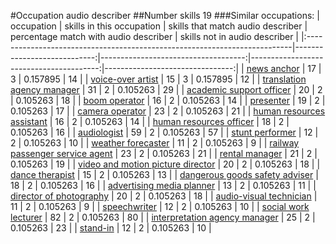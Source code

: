 #Occupation audio describer
##Number skills 19
###Similar occupations:
| occupation                                                                |   skills in this occupation |   skills that match audio describer |   percentage match with audio describer |   skills not in audio describer |
|:--------------------------------------------------------------------------|----------------------------:|------------------------------------:|----------------------------------------:|--------------------------------:|
| [news anchor](news_anchor.md)                                             |                          17 |                                   3 |                                0.157895 |                              14 |
| [voice-over artist](voice-over_artist.md)                                 |                          15 |                                   3 |                                0.157895 |                              12 |
| [translation agency manager](translation_agency_manager.md)               |                          31 |                                   2 |                                0.105263 |                              29 |
| [academic support officer](academic_support_officer.md)                   |                          20 |                                   2 |                                0.105263 |                              18 |
| [boom operator](boom_operator.md)                                         |                          16 |                                   2 |                                0.105263 |                              14 |
| [presenter](presenter.md)                                                 |                          19 |                                   2 |                                0.105263 |                              17 |
| [camera operator](camera_operator.md)                                     |                          23 |                                   2 |                                0.105263 |                              21 |
| [human resources assistant](human_resources_assistant.md)                 |                          16 |                                   2 |                                0.105263 |                              14 |
| [human resources officer](human_resources_officer.md)                     |                          18 |                                   2 |                                0.105263 |                              16 |
| [audiologist](audiologist.md)                                             |                          59 |                                   2 |                                0.105263 |                              57 |
| [stunt performer](stunt_performer.md)                                     |                          12 |                                   2 |                                0.105263 |                              10 |
| [weather forecaster](weather_forecaster.md)                               |                          11 |                                   2 |                                0.105263 |                               9 |
| [railway passenger service agent](railway_passenger_service_agent.md)     |                          23 |                                   2 |                                0.105263 |                              21 |
| [rental manager](rental_manager.md)                                       |                          21 |                                   2 |                                0.105263 |                              19 |
| [video and motion picture director](video_and_motion_picture_director.md) |                          20 |                                   2 |                                0.105263 |                              18 |
| [dance therapist](dance_therapist.md)                                     |                          15 |                                   2 |                                0.105263 |                              13 |
| [dangerous goods safety adviser](dangerous_goods_safety_adviser.md)       |                          18 |                                   2 |                                0.105263 |                              16 |
| [advertising media planner](advertising_media_planner.md)                 |                          13 |                                   2 |                                0.105263 |                              11 |
| [director of photography](director_of_photography.md)                     |                          20 |                                   2 |                                0.105263 |                              18 |
| [audio-visual technician](audio-visual_technician.md)                     |                          11 |                                   2 |                                0.105263 |                               9 |
| [speechwriter](speechwriter.md)                                           |                          12 |                                   2 |                                0.105263 |                              10 |
| [social work lecturer](social_work_lecturer.md)                           |                          82 |                                   2 |                                0.105263 |                              80 |
| [interpretation agency manager](interpretation_agency_manager.md)         |                          25 |                                   2 |                                0.105263 |                              23 |
| [stand-in](stand-in.md)                                                   |                          12 |                                   2 |                                0.105263 |                              10 |
